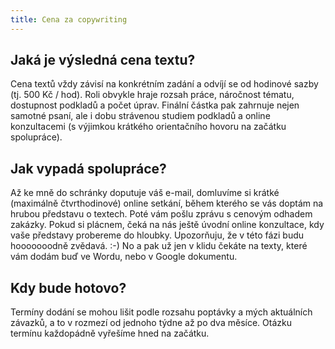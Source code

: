 ```yaml
---
title: Cena za copywriting
---
```

## Jaká je výsledná cena textu?

Cena textů vždy závisí na konkrétním zadání a odvíjí se od hodinové sazby (tj. 500 Kč / hod). Roli obvykle hraje rozsah práce, náročnost tématu, dostupnost podkladů a počet úprav. Finální částka pak zahrnuje nejen samotné psaní, ale i dobu strávenou studiem podkladů a online konzultacemi (s výjimkou krátkého orientačního hovoru na začátku spolupráce).

## Jak vypadá spolupráce?

Až ke mně do schránky doputuje váš e-mail, domluvíme si krátké (maximálně čtvrthodinové) online setkání, během kterého se vás doptám na hrubou představu o textech. Poté vám pošlu zprávu s cenovým odhadem zakázky. Pokud si plácnem, čeká na nás ještě úvodní online konzultace, kdy vaše představy probereme do hloubky. Upozorňuju, že v této fázi budu hooooooodně zvědavá. :-) No a pak už jen v klidu čekáte na texty, které vám dodám buď ve Wordu, nebo v Google dokumentu.

## Kdy bude hotovo?

Termíny dodání se mohou lišit podle rozsahu poptávky a mých aktuálních závazků, a to v rozmezí od jednoho týdne až po dva měsíce. Otázku termínu každopádně vyřešíme hned na začátku.
